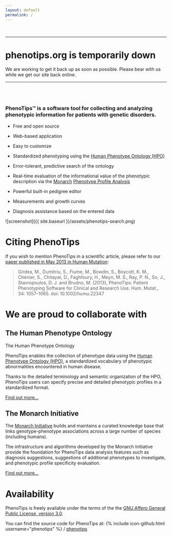 ```yaml
---
layout: default
permalink: /
---
```


<br/>

--- 

# **phenotips.org is temporarily down**

We are working to get it back up as soon as possible. Please bear with us while
we get our site back online.

--- 
<br/>
<br/>

### PhenoTips™ is a software tool for collecting and analyzing phenotypic information for patients with genetic disorders.

* Free and open source
* Web-based application
* Easy to customize

* Standardized phenotyping using the [Human Phenotype Ontology (HPO)](http://human-phenotype-ontology.org/)
* Error-tolerant, predictive search of the ontology
* Real-time evaluation of the informational value of the phenotypic description via the [Monarch](http://monarchinitiative.org/) [Phenotype Profile Analysis](http://monarchinitiative.org/analyze/phenotypes/)
* Powerful built-in pedigree editor
* Measurements and growth curves
* Diagnosis assistance based on the entered data

![screenshot]({{ site.baseurl }}/assets/phenotips-search.png)

# Citing PhenoTips

If you wish to mention PhenoTips in a scientific article, please refer to our
[paper published in May 2013 in Human Mutation](http://onlinelibrary.wiley.com/doi/10.1002/humu.22347/abstract):

>   Girdea, M., Dumitriu, S., Fiume, M., Bowdin, S., Boycott, K. M., Chénier,
>   S., Chitayat, D., Faghfoury, H., Meyn, M. S., Ray, P. N., So, J.,
>   Stavropoulos, D. J. and Brudno, M. (2013), PhenoTips: Patient Phenotyping
>   Software for Clinical and Research Use. Hum. Mutat., 34: 1057–1065. doi:
>   10.1002/humu.22347

# We are proud to collaborate with

## The Human Phenotype Ontology

The Human Phenotype Ontology

PhenoTips enables the collection of phenotype data using the [Human Phenotype
Ontology (HPO)](http://human-phenotype-ontology.github.io/), a standardized
vocabulary of phenotypic abnormalities
encountered in human disease.

Thanks to the detailed terminology and semantic organization of the HPO,
PhenoTips users can specify precise and detailed phenotypic profiles in
a standardized format.

[Find out more...](http://human-phenotype-ontology.github.io/)

## The Monarch Initiative

The [Monarch Initiative](http://monarchinitiative.org/) builds and maintains
a curated knowledge base that links genotype-phenotype associations across
a large number of species (including humans).

The infrastructure and algorithms developed by the Monarch Initiative provide
the foundation for PhenoTips data analysis features such as diagnosis
suggestions, suggestions of additional phenotypes to investigate, and
phenotypic profile specificity evaluation.

[Find out more...](http://monarchinitiative.org/)

# Availability

PhenoTips is freely available under the terms of the the [GNU Affero General Public License, version 3.0](http://localhost:8000/DevGuide/License).

You can find the source code for PhenoTips at:
{% include icon-github.html username="phenotips" %} /
[phenotips](https://github.com/phenotips/phenotips)
